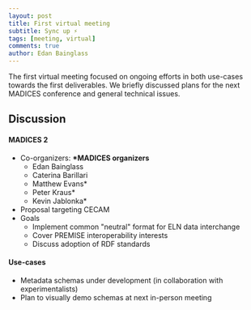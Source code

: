 ```yaml
---
layout: post
title: First virtual meeting
subtitle: Sync up ⚡
tags: [meeting, virtual]
comments: true
author: Edan Bainglass
---
```


The first virtual meeting focused on ongoing efforts in both use-cases towards the first deliverables. We briefly discussed plans for the next MADICES conference and general technical issues.

## Discussion

#### MADICES 2

- Co-organizers: **\*MADICES organizers**
  - Edan Bainglass
  - Caterina Barillari
  - Matthew Evans\*
  - Peter Kraus\*
  - Kevin Jablonka\*
- Proposal targeting CECAM
- Goals
  - Implement common "neutral" format for ELN data interchange
  - Cover PREMISE interoperability interests
  - Discuss adoption of RDF standards

#### Use-cases

- Metadata schemas under development (in collaboration with experimentalists)
- Plan to visually demo schemas at next in-person meeting

